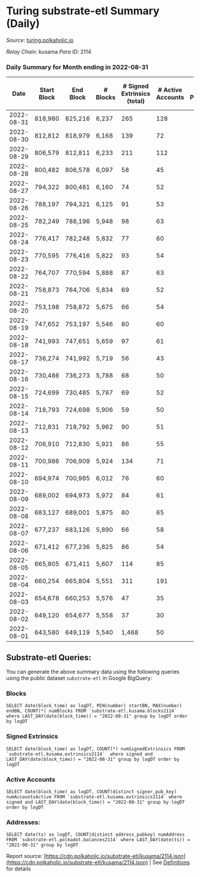 # Turing substrate-etl Summary (Daily)

_Source_: [turing.polkaholic.io](https://turing.polkaholic.io)

*Relay Chain*: kusama
*Para ID*: 2114



### Daily Summary for Month ending in 2022-08-31


| Date | Start Block | End Block | # Blocks | # Signed Extrinsics (total) | # Active Accounts | # Passive | # New | # Addresses with Balances | # Events | # Transfers | # XCM Transfers In | # XCM Transfers Out |
| ---- | ----------- | --------- | -------- | --------------------------- | ----------------- | --------- | ----- | ------------------------- | -------- | ----------- | ------------------ | ------------------- |
| 2022-08-31 | 818,980 | 825,216 | 6,237  | 265 | 128 |  |  | 1,567 | 29,044 | 84  | 13  | 62  |
| 2022-08-30 | 812,812 | 818,979 | 6,168  | 139 | 72 |  |  |  | 27,857 | 22  |   | 18  |
| 2022-08-29 | 806,579 | 812,811 | 6,233  | 211 | 112 |  |  |  | 30,146 | 72  | 1  | 62 ($0.07) |
| 2022-08-28 | 800,482 | 806,578 | 6,097  | 58 | 45 |  |  |  | 27,398 | 1  |   |   |
| 2022-08-27 | 794,322 | 800,481 | 6,160  | 74 | 52 |  |  |  | 27,785 | 9  |   |   |
| 2022-08-26 | 788,197 | 794,321 | 6,125  | 91 | 53 |  |  | 1,555 | 28,239 | 11  |   |   |
| 2022-08-25 | 782,249 | 788,196 | 5,948  | 98 | 63 |  |  | 1,554 | 27,945 | 5  | 3 ($0.18) | 1 ($0.02) |
| 2022-08-24 | 776,417 | 782,248 | 5,832  | 77 | 60 |  |  | 1,552 | 27,643 | 3  | 1 ($0.52) |   |
| 2022-08-23 | 770,595 | 776,416 | 5,822  | 93 | 54 |  |  | 1,550 | 27,935 | 2  |   |   |
| 2022-08-22 | 764,707 | 770,594 | 5,888  | 87 | 63 |  |  | 1,549 | 27,757 | 7  |   |   |
| 2022-08-21 | 758,873 | 764,706 | 5,834  | 69 | 52 |  |  | 1,549 | 25,926 | 5  |   |   |
| 2022-08-20 | 753,198 | 758,872 | 5,675  | 66 | 54 |  |  | 1,547 | 27,096 | 3  |   |   |
| 2022-08-19 | 747,652 | 753,197 | 5,546  | 80 | 60 |  |  | 1,546 | 25,419 | 9  | 2  | 4  |
| 2022-08-18 | 741,993 | 747,651 | 5,659  | 97 | 61 |  |  | 1,542 | 25,711 | 4  | 2  | 1  |
| 2022-08-17 | 736,274 | 741,992 | 5,719  | 56 | 43 |  |  | 1,541 | 27,156 | 5  |   |   |
| 2022-08-16 | 730,486 | 736,273 | 5,788  | 68 | 50 |  |  | 1,538 | 27,248 | 4  |   |   |
| 2022-08-15 | 724,699 | 730,485 | 5,787  | 69 | 52 |  |  | 1,535 | 25,630 | 3  |   |   |
| 2022-08-14 | 718,793 | 724,698 | 5,906  | 59 | 50 |  |  | 1,535 | 27,256 | 5  |   |   |
| 2022-08-13 | 712,831 | 718,792 | 5,962  | 90 | 51 |  |  | 1,535 | 27,569 | 4  |   |   |
| 2022-08-12 | 706,910 | 712,830 | 5,921  | 86 | 55 |  |  | 1,533 | 27,470 | 5  | 1 ($0.09) |   |
| 2022-08-11 | 700,986 | 706,909 | 5,924  | 134 | 71 |  |  | 1,532 | 27,812 | 5  | 7 ($23.87) | 4 ($0.08) |
| 2022-08-10 | 694,974 | 700,985 | 6,012  | 76 | 60 |  |  | 1,530 | 26,944 | 2  |   |   |
| 2022-08-09 | 689,002 | 694,973 | 5,972  | 84 | 61 |  |  | 1,530 | 26,926 | 9  | 1 ($0.70) | 1 ($0.57) |
| 2022-08-08 | 683,127 | 689,001 | 5,875  | 80 | 65 |  |  | 1,530 | 26,696 | 8  |   |   |
| 2022-08-07 | 677,237 | 683,126 | 5,890  | 66 | 58 |  |  | 1,529 | 25,055 | 6  | 1 ($0.72) |   |
| 2022-08-06 | 671,412 | 677,236 | 5,825  | 86 | 54 |  |  | 1,530 | 26,384 | 5  |   |   |
| 2022-08-05 | 665,805 | 671,411 | 5,607  | 114 | 85 |  |  | 1,530 | 24,363 | 12  |   |   |
| 2022-08-04 | 660,254 | 665,804 | 5,551  | 311 | 191 |  |  | 1,529 | 28,531 | 1,447  | 1 ($0.66) |   |
| 2022-08-03 | 654,678 | 660,253 | 5,576  | 47 | 35 |  |  | 1,520 | 22,716 | 4  | 1  | 1  |
| 2022-08-02 | 649,120 | 654,677 | 5,558  | 37 | 30 |  |  | 1,518 | 22,593 |   |   |   |
| 2022-08-01 | 643,580 | 649,119 | 5,540  | 1,468 | 50 |  |  | 1,518 | 33,869 | 5  |   |   |

## Substrate-etl Queries:
You can generate the above summary data using the following queries using the public dataset `substrate-etl` in Google BigQuery:


### Blocks
```
SELECT date(block_time) as logDT, MIN(number) startBN, MAX(number) endBN, COUNT(*) numBlocks FROM `substrate-etl.kusama.blocks2114`  where LAST_DAY(date(block_time)) = "2022-08-31" group by logDT order by logDT
```


### Signed Extrinsics
```
SELECT date(block_time) as logDT, COUNT(*) numSignedExtrinsics FROM `substrate-etl.kusama.extrinsics2114`  where signed and LAST_DAY(date(block_time)) = "2022-08-31" group by logDT order by logDT
```


### Active Accounts
```
SELECT date(block_time) as logDT, COUNT(distinct signer_pub_key) numAccountsActive FROM `substrate-etl.kusama.extrinsics2114` where signed and LAST_DAY(date(block_time)) = "2022-08-31" group by logDT order by logDT
```


### Addresses:
```
SELECT date(ts) as logDT, COUNT(distinct address_pubkey) numAddress FROM `substrate-etl.polkadot.balances2114` where LAST_DAY(date(ts)) = "2022-08-31" group by logDT
```



Report source: [https://cdn.polkaholic.io/substrate-etl/kusama/2114.json](https://cdn.polkaholic.io/substrate-etl/kusama/2114.json) | See [Definitions](/DEFINITIONS.md) for details
